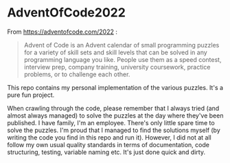 # AdventOfCode2022

From https://adventofcode.com/2022 :

> Advent of Code is an Advent calendar of small programming puzzles for a variety of skill sets and skill levels that can be solved in any programming language you like. People use them as a speed contest, interview prep, company training, university coursework, practice problems, or to challenge each other.

This repo contains my personal implementation of the various puzzles. It's a pure fun project.

When crawling through the code, please remember that I always tried (and almost always managed) to solve the puzzles at the day where they've been published. I have family, I'm an employee. There's only little spare time to solve the puzzles. 
I'm proud that I managed to find the solutions myself (by writing the code you find in this repo and run it). However, I did not at all follow my own usual quality standards in terms of documentation, code structuring, testing, variable naming etc. It's just done quick and dirty.
